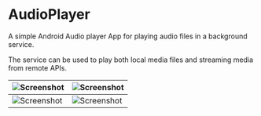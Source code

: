 # AudioPlayer

A simple Android Audio player App for playing audio files in a background service. 

The service can be used to play both local media files and streaming media from remote APIs.

|![Screenshot](https://github.com/valdio/AudioPlayer/blob/master/Screenshots/Screenshot_2016-08-12-19-31-48.png)|![Screenshot](https://github.com/valdio/AudioPlayer/blob/master/Screenshots/Screenshot_2016-08-12-19-32-09.png)|
| ------------- | ------------- |
|![Screenshot](https://github.com/valdio/AudioPlayer/blob/master/Screenshots/Screenshot_2016-07-30-13-28-42.png)|![Screenshot](https://github.com/valdio/AudioPlayer/blob/master/Screenshots/Screenshot_2016-08-12-19-32-28.png)|




